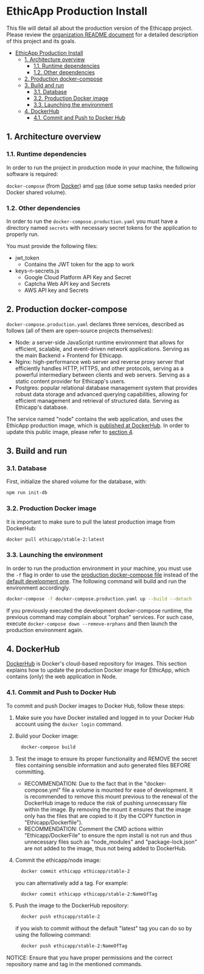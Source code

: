 # EthicApp Production Install

This file will detail all about the production version of the Ethicapp project. Please review the [organization README document](https://github.com/EthicApp-Development/organization#readme) for a detailed description of this project and its goals.

- [EthicApp Production Install](#ethicapp-production-install)
  - [1. Architecture overview](#1-architecture-overview)
    - [1.1. Runtime dependencies](#11-runtime-dependencies)
    - [1.2. Other dependencies](#12-other-dependencies)
  - [2. Production docker-compose](#2-production-docker-compose)
  - [3. Build and run](#3-build-and-run)
    - [3.1. Database](#31-database)
    - [3.2. Production Docker image](#32-production-docker-image)
    - [3.3. Launching the environment](#33-launching-the-environment)
  - [4. DockerHub](#4-dockerhub)
    - [4.1. Commit and Push to Docker Hub](#41-commit-and-push-to-docker-hub)

## 1. Architecture overview

### 1.1. Runtime dependencies

In order to run the project in production mode in your machine, the following software is required:

`docker-compose` (from [Docker](https://www.docker.com/)) amd [`npm`](https://www.npmjs.com/package/npm) (due some setup tasks needed prior Docker shared volume).

### 1.2. Other dependencies

In order to run the `docker-compose.production.yaml` you must have a directory named `secrets` with necessary secret tokens for the application to properly run.

You must provide the following files:

- jwt_token
  - Contains the JWT token for the app to work
- keys-n-secrets.js
  - Google Cloud Platform API Key and Secret
  - Captcha Web API key and Secrets
  - AWS API key and Secrets

## 2. Production docker-compose

`docker-compose.production.yaml` declares three services, described as follows (all of them are open-source projects themselves):

- Node: a server-side JavaScript runtime environment that allows for efficient, scalable, and event-driven network applications. Serving as the main Backend + Frontend for Ethicapp.
- Nginx: high-performance web server and reverse proxy server that efficiently handles HTTP, HTTPS, and other protocols, serving as a powerful intermediary between clients and web servers. Serving as a static content provider for Ethicapp's users.
- Postgres: popular relational database management system that provides robust data storage and advanced querying capabilities, allowing for efficient management and retrieval of structured data. Serving as Ethicapp's database.

The service named "node" contains the web application, and uses the EthicApp production image, which is [published at DockerHub](https://hub.docker.com/repository/docker/ethicapp/stable-2/general). In order to update this public image, please refer to [section 4](#4-dockerhub).

## 3. Build and run

### 3.1. Database

First, initialize the shared volume for the database, with:

```bash
npm run init-db
```

### 3.2. Production Docker image

It is important to make sure to pull the latest production image from DockerHub:

```bash
docker pull ethicapp/stable-2:latest
```

### 3.3. Launching the environment

In order to run the production environment in your machine, you must use the `-f` flag in order to use the [production docker-compose file](./docker-compose.production.yaml) instead of the [default development one](./docker-compose.yml). The following command will build and run the environment accordingly.

```bash
docker-compose -f docker-compose.production.yaml up --build --detach
```

If you previously executed the development docker-compose runtime, the previous command may complain about "orphan" services. For such case, execute `docker-compose down --remove-orphans` and then launch the production environment again.

## 4. DockerHub

[DockerHub](https://hub.docker.com/) is Docker's cloud-based repository for images. This section explains how to update the production Docker image for EthicApp, which contains (only) the web application in Node.

### 4.1. Commit and Push to Docker Hub

To commit and push Docker images to Docker Hub, follow these steps:

1. Make sure you have Docker installed and logged in to your Docker Hub account using the `docker login` command.

2. Build your Docker image:

    ```bash
      docker-compose build
    ```

3. Test the image to ensure its proper functionality and REMOVE the secret files containing sensible information and auto generated files BEFORE committing.
     - RECOMMENDATION: Due to the fact that in the "docker-compose.yml" file a volume is mounted for ease of development. It is recommended to remove this mount previous to the renewal of the DockerHub image to reduce the risk of pushing unnecessary file within the image. By removing the mount it ensures that the image only has the files that are copied to it (by the COPY function in "Ethicapp/Dockerfile").
     - RECOMMENDATION: Comment the CMD actions within "Ethicapp/DockerFile" to ensure the npm install is not run and thus unnecessary files such as "node_modules" and "package-lock.json" are not added to the image, thus not being added to DockerHub.

4. Commit the ethicapp/node image:

    ```bash
      docker commit ethicapp ethicapp/stable-2
    ```

   you can alternatively add a tag. For example:

    ```bash
      docker commit ethicapp ethicapp/stable-2:NameOfTag
    ```

5. Push the image to the DockerHub repository:

    ```bash
      docker push ethicapp/stable-2
    ```

    if you wish to commit without the default "latest" tag you can do so by using the following command:

    ```bash
      docker push ethicapp/stable-2:NameOfTag
    ```

NOTICE: Ensure that you have proper permissions and the correct repository name and tag in the mentioned commands.
